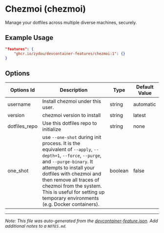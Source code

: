 
# Chezmoi (chezmoi)

Manage your dotfiles across multiple diverse machines, securely.

## Example Usage

```json
"features": {
    "ghcr.io/zydou/devcontainer-features/chezmoi:1": {}
}
```

## Options

| Options Id | Description | Type | Default Value |
|-----|-----|-----|-----|
| username | Install chezmoi under this user. | string | automatic |
| version | chezmoi version to install | string | latest |
| dotfiles_repo | Use this dotfiles repo to initialize | string | none |
| one_shot | use `--one-shot` during init process. It is the equivalent of `--apply`, `--depth=1`, `--force`, `--purge`, and `--purge-binary`. It attempts to install your dotfiles with chezmoi and then remove all traces of chezmoi from the system. This is useful for setting up temporary environments (e.g. Docker containers). | boolean | false |



---

_Note: This file was auto-generated from the [devcontainer-feature.json](https://github.com/zydou/devcontainer-features/blob/main/src/chezmoi/devcontainer-feature.json).  Add additional notes to a `NOTES.md`._
